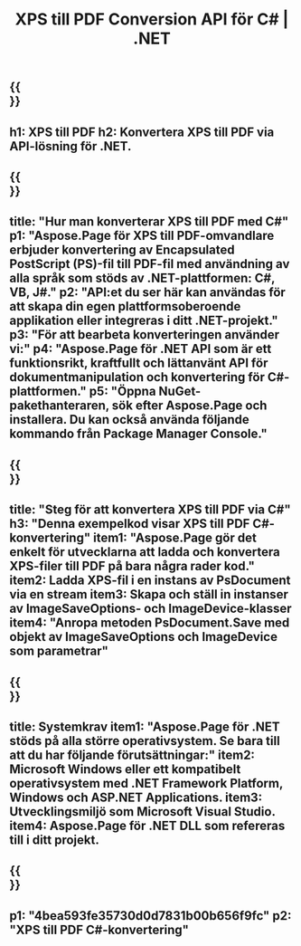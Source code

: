﻿---
translation: true
template: /_templates/_conversion-child-net.md
title: XPS till PDF Conversion API för C# | .NET
url: /net/conversion/xps-to-pdf/
description: Exempelkod för konvertering av XPS till PDF C#. Använd API-exempelkod för batch-XPS-filer till PDF-konvertering inom VB.NET, Asp.NET eller någon .NET-baserad applikation.
informat: XPS
outformat: PDF
otherformats: XPS EPS
---

{{<section banner>}}
---
h1: XPS till PDF
h2: Konvertera XPS till PDF via API-lösning för .NET.
---

{{<section overview>}}
---
title: "Hur man konverterar XPS till PDF med C#"
p1: "Aspose.Page för XPS till PDF-omvandlare erbjuder konvertering av Encapsulated PostScript (PS)-fil till PDF-fil med användning av alla språk som stöds av .NET-plattformen: C#, VB, J#."
p2: "API:et du ser här kan användas för att skapa din egen plattformsoberoende applikation eller integreras i ditt .NET-projekt."
p3: "För att bearbeta konverteringen använder vi:"
p4: "Aspose.Page för .NET API som är ett funktionsrikt, kraftfullt och lättanvänt API för dokumentmanipulation och konvertering för C#-plattformen."
p5: "Öppna NuGet-pakethanteraren, sök efter Aspose.Page och installera. Du kan också använda följande kommando från Package Manager Console."
---

{{<section feature1>}}
---
title: "Steg för att konvertera XPS till PDF via C#"
h3: "Denna exempelkod visar XPS till PDF C#-konvertering"
item1: "Aspose.Page gör det enkelt för utvecklarna att ladda och konvertera XPS-filer till PDF på bara några rader kod."
item2: Ladda XPS-fil i en instans av PsDocument via en stream
item3: Skapa och ställ in instanser av ImageSaveOptions- och ImageDevice-klasser
item4: "Anropa metoden PsDocument.Save med objekt av ImageSaveOptions och ImageDevice som parametrar"
---

{{<section feature2>}}
---
title: Systemkrav
item1: "Aspose.Page för .NET stöds på alla större operativsystem. Se bara till att du har följande förutsättningar:"
item2: Microsoft Windows eller ett kompatibelt operativsystem med .NET Framework Platform, Windows och ASP.NET Applications.
item3: Utvecklingsmiljö som Microsoft Visual Studio.
item4: Aspose.Page för .NET DLL som refereras till i ditt projekt.
---

{{<section gist>}}
---
p1: "4bea593fe35730d0d7831b00b656f9fc"
p2: "XPS till PDF C#-konvertering"
---
